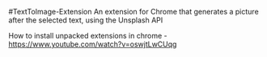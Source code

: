 #TextToImage-Extension
An extension for Chrome that generates a picture after the selected text, using the Unsplash API

How to install unpacked extensions in chrome - https://www.youtube.com/watch?v=oswjtLwCUqg
